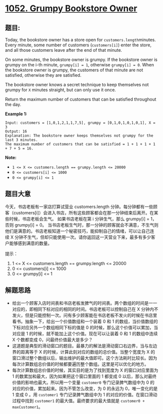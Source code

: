 # [1052. Grumpy Bookstore Owner](https://leetcode.com/problems/grumpy-bookstore-owner/)


## 题目:

Today, the bookstore owner has a store open for `customers.length`minutes. Every minute, some number of customers (`customers[i]`) enter the store, and all those customers leave after the end of that minute.

On some minutes, the bookstore owner is grumpy. If the bookstore owner is grumpy on the i-th minute, `grumpy[i] = 1`, otherwise `grumpy[i] = 0`. When the bookstore owner is grumpy, the customers of that minute are not satisfied, otherwise they are satisfied.

The bookstore owner knows a secret technique to keep themselves not grumpy for `X` minutes straight, but can only use it once.

Return the maximum number of customers that can be satisfied throughout the day.

**Example 1:**

    Input: customers = [1,0,1,2,1,1,7,5], grumpy = [0,1,0,1,0,1,0,1], X = 3
    Output: 16
    Explanation: The bookstore owner keeps themselves not grumpy for the last 3 minutes. 
    The maximum number of customers that can be satisfied = 1 + 1 + 1 + 1 + 7 + 5 = 16.

**Note:**

- `1 <= X <= customers.length == grumpy.length <= 20000`
- `0 <= customers[i] <= 1000`
- `0 <= grumpy[i] <= 1`


## 题目大意

今天，书店老板有一家店打算试营业 customers.length 分钟。每分钟都有一些顾客（customers[i]）会进入书店，所有这些顾客都会在那一分钟结束后离开。在某些时候，书店老板会生气。 如果书店老板在第 i 分钟生气，那么 grumpy[i] = 1，否则 grumpy[i] = 0。 当书店老板生气时，那一分钟的顾客就会不满意，不生气则他们是满意的。书店老板知道一个秘密技巧，能抑制自己的情绪，可以让自己连续 X 分钟不生气，但却只能使用一次。请你返回这一天营业下来，最多有多少客户能够感到满意的数量。

提示：

1. 1 <= X <= customers.length == grumpy.length <= 20000
2. 0 <= customers[i] <= 1000
3. 0 <= grumpy[i] <= 1



## 解题思路


- 给出一个顾客入店时间表和书店老板发脾气的时间表。两个数组的时间是一一对应的，即相同下标对应的相同的时间。书店老板可以控制自己在 X 分钟内不发火，但是只能控制一次。问有多少顾客能在书店老板不发火的时候在书店里看书。抽象一下，给出一个价值数组和一个装着 0 和 1 的数组，当价值数组的下标对应另外一个数组相同下标的值是 0 的时候，那么这个价值可以累加，当对应是 1 的时候，就不能加上这个价值。现在可以让装着 0 和 1 的数组中连续 X 个数都变成 0，问最终价值最大是多少？
- 这道题是典型的滑动窗口的题目。最暴力的解法是滑动窗口右边界，当与左边界的距离等于 X 的时候，计算此刻对应的数组的总价值。当整个宽度为 X 的窗口滑过整个数组以后，输出维护的最大值即可。这个方法耗时比较长。因为每次计算数组总价值的时候都要遍历整个数组。这里是可以优化的地方。
- 每次计算数组总价值的时候，其实目的是为了找到宽度为 X 的窗口对应里面为 1 的数累加和最大，因为如果把这个窗口里面的 1 都变成 0 以后，那么对最终价值的影响也最大。所以用一个变量 `customer0` 专门记录脾气数组中为 0 的对应的价值，累加起来。因为不管怎么改变，为 0 的永远为 0，唯一变化的是 1 变成 0 。用 `customer1` 专门记录脾气数组中为 1 的对应的价值。在窗口滑动过程中找到 `customer1` 的最大值。最终要求的最大值就是 `customer0 + maxCustomer1`。
